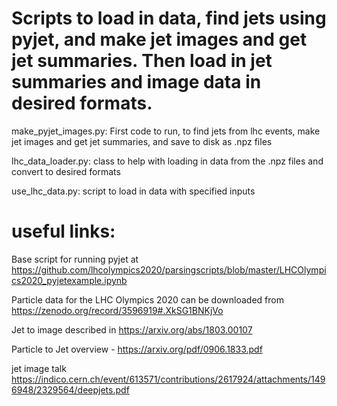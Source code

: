 # Scripts to load in data, find jets using pyjet, and make jet images and get jet summaries. Then load in jet summaries and image data in desired formats.

make_pyjet_images.py: First code to run, to find jets from lhc events, make jet images and get jet summaries, and save to disk as .npz files

lhc_data_loader.py: class to help with loading in data from the .npz files and convert to desired formats

use_lhc_data.py: script to load in data with specified inputs

# useful links:                                                                                                                                                                   

Base script for running pyjet at https://github.com/lhcolympics2020/parsingscripts/blob/master/LHCOlympics2020_pyjetexample.ipynb

Particle data for the LHC Olympics 2020 can be downloaded from https://zenodo.org/record/3596919#.XkSG1BNKjVo

Jet to image described in https://arxiv.org/abs/1803.00107

Particle to Jet overview - https://arxiv.org/pdf/0906.1833.pdf

jet image talk https://indico.cern.ch/event/613571/contributions/2617924/attachments/1496948/2329564/deepjets.pdf

